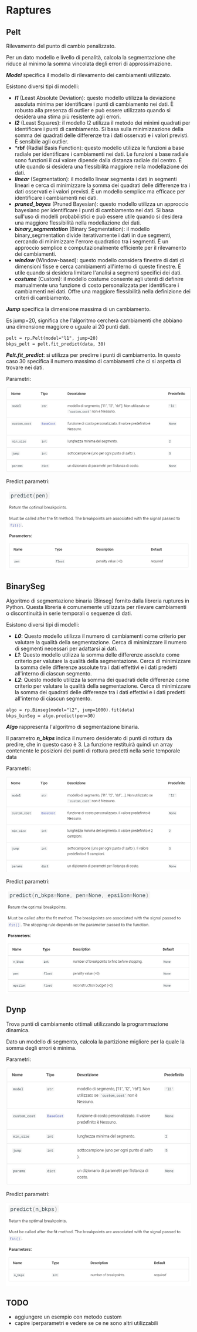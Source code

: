 # Raptures

## Pelt
Rilevamento del punto di cambio penalizzato.

Per un dato modello e livello di penalità, calcola la segmentazione che riduce al minimo la somma vincolata degli errori di approssimazione.


***Model*** specifica il modello di rilevamento dei cambiamenti utilizzato.

Esistono diversi tipi di modelli:

+ ***l1*** (Least Absolute Deviation): questo modello utilizza la deviazione assoluta minima per identificare i punti di cambiamento nei dati. È robusto alla presenza di outlier e può essere utilizzato quando si desidera una stima più resistente agli errori. 
+ ***l2*** (Least Squares): il modello l2 utilizza il metodo dei minimi quadrati per identificare i punti di cambiamento. Si basa sulla minimizzazione della somma dei quadrati delle differenze tra i dati osservati e i valori previsti. È sensibile agli outlier. 
+ ***rbf** (Radial Basis Function): questo modello utilizza le funzioni a base radiale per identificare i cambiamenti nei dati. Le funzioni a base radiale sono funzioni il cui valore dipende dalla distanza radiale dal centro. È utile quando si desidera una flessibilità maggiore nella modellazione dei dati. 
+ ***linear*** (Segmentation): il modello linear segmenta i dati in segmenti lineari e cerca di minimizzare la somma dei quadrati delle differenze tra i dati osservati e i valori previsti. È un modello semplice ma efficace per identificare i cambiamenti nei dati. 
+ ***pruned_bayes*** (Pruned Bayesian): questo modello utilizza un approccio bayesiano per identificare i punti di cambiamento nei dati. Si basa sull'uso di modelli probabilistici e può essere utile quando si desidera una maggiore flessibilità nella modellazione dei dati. 
+ ***binary_segmentation*** (Binary Segmentation): il modello binary_segmentation divide iterativamente i dati in due segmenti, cercando di minimizzare l'errore quadratico tra i segmenti. È un approccio semplice e computazionalmente efficiente per il rilevamento dei cambiamenti. 
+ ***window*** (Window-based): questo modello considera finestre di dati di dimensioni fisse e cerca cambiamenti all'interno di queste finestre. È utile quando si desidera limitare l'analisi a segmenti specifici dei dati. 
+ ***costume*** (Custom): il modello costume consente agli utenti di definire manualmente una funzione di costo personalizzata per identificare i cambiamenti nei dati. Offre una maggiore flessibilità nella definizione dei criteri di cambiamento.

***Jump*** specifica la dimensione massima di un cambiamento.

Es jump=20, significa che l'algoritmo cercherà cambiamenti che abbiano una dimensione maggiore o uguale ai 20 punti dati.

```
pelt = rp.Pelt(model="l1", jump=20)
bkps_pelt = pelt.fit_predict(data, 30)
```

***Pelt.fit_predict***: si utilizza per predirre i punti di cambiamento.
In questo caso 30 specifica il numero massimo di cambiamenti che ci si aspetta di trovare nei dati.

Parametri:


![img_1.png](img/img_1.png)

Predict parametri:

![img_4.png](img/img_4.png)

## BinarySeg

Algoritmo di segmentazione binaria (Binseg) fornito dalla libreria ruptures in Python. Questa libreria è comunemente utilizzata per rilevare cambiamenti o discontinuità in serie temporali o sequenze di dati.

Esistono diversi tipi di modelli:
+ ***L0***: Questo modello utilizza il numero di cambiamenti come criterio per valutare la qualità della segmentazione. Cerca di minimizzare il numero di segmenti necessari per adattarsi ai dati. 
+ ***L1***: Questo modello utilizza la somma delle differenze assolute come criterio per valutare la qualità della segmentazione. Cerca di minimizzare la somma delle differenze assolute tra i dati effettivi e i dati predetti all'interno di ciascun segmento. 
+ ***L2***: Questo modello utilizza la somma dei quadrati delle differenze come criterio per valutare la qualità della segmentazione. Cerca di minimizzare la somma dei quadrati delle differenze tra i dati effettivi e i dati predetti all'interno di ciascun segmento.

```
algo = rp.Binseg(model="l2", jump=1000).fit(data)
bkps_binSeg = algo.predict(pen=30)
```

***Algo*** rappresenta l'algoritmo di segmentazione binaria.

Il parametro ***n_bkps*** indica il numero desiderato di punti di rottura da predire, che in questo caso è 3. La funzione restituirà quindi un array contenente le posizioni dei punti di rottura predetti nella serie temporale data

Parametri:


![img_2.png](img/img_2.png)

Predict parametri:

![img_5.png](img/img_5.png)

## Dynp
Trova punti di cambiamento ottimali utilizzando la programmazione dinamica.

Dato un modello di segmento, calcola la partizione migliore per la quale la somma degli errori è minima.

Parametri:


![img.png](img/img.png)

Predict parametri:

![img_3.png](img/img_3.png)

## TODO
- aggiungere un esempio con metodo custom
- capire iperparametri e vedere se ce ne sono altri utilizzabili
